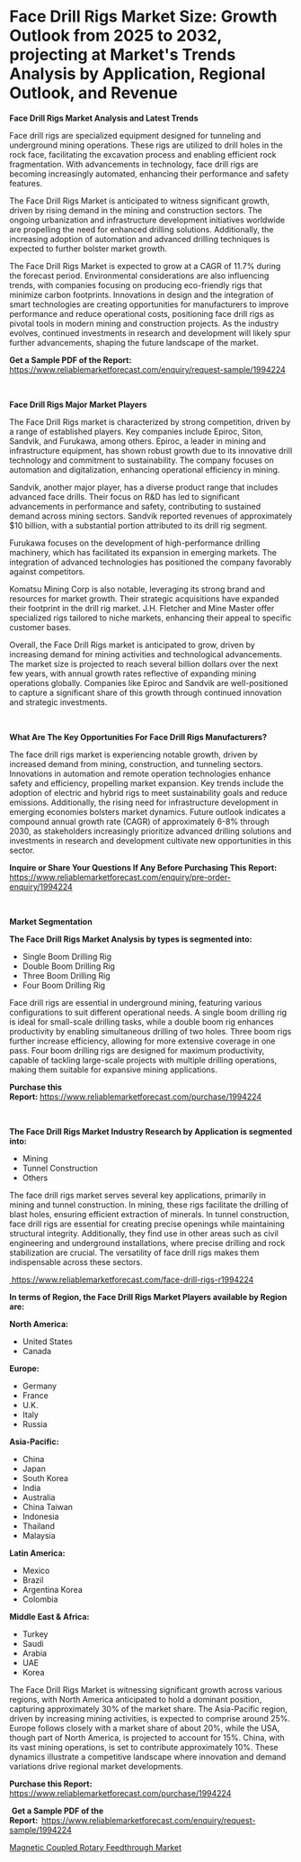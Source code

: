 <p><h1>Face Drill Rigs Market Size: Growth Outlook from 2025 to 2032, projecting at Market's Trends Analysis by Application, Regional Outlook, and Revenue</h1></p><p><strong>Face Drill Rigs Market Analysis and Latest Trends</strong></p>
<p><p>Face drill rigs are specialized equipment designed for tunneling and underground mining operations. These rigs are utilized to drill holes in the rock face, facilitating the excavation process and enabling efficient rock fragmentation. With advancements in technology, face drill rigs are becoming increasingly automated, enhancing their performance and safety features.</p><p>The Face Drill Rigs Market is anticipated to witness significant growth, driven by rising demand in the mining and construction sectors. The ongoing urbanization and infrastructure development initiatives worldwide are propelling the need for enhanced drilling solutions. Additionally, the increasing adoption of automation and advanced drilling techniques is expected to further bolster market growth.</p><p>The Face Drill Rigs Market is expected to grow at a CAGR of 11.7% during the forecast period. Environmental considerations are also influencing trends, with companies focusing on producing eco-friendly rigs that minimize carbon footprints. Innovations in design and the integration of smart technologies are creating opportunities for manufacturers to improve performance and reduce operational costs, positioning face drill rigs as pivotal tools in modern mining and construction projects. As the industry evolves, continued investments in research and development will likely spur further advancements, shaping the future landscape of the market.</p></p>
<p><strong>Get a Sample PDF of the Report:&nbsp;</strong> <a href="https://www.reliablemarketforecast.com/enquiry/request-sample/1994224?utm_campaign=2821&utm_medium=2&utm_source=Github&utm_content=ia&utm_term=02032025&utm_id=face-drill-rigs">https://www.reliablemarketforecast.com/enquiry/request-sample/1994224</a></p>
<p>&nbsp;</p>
<p><strong>Face Drill Rigs Major Market Players</strong></p>
<p><p>The Face Drill Rigs market is characterized by strong competition, driven by a range of established players. Key companies include Epiroc, Siton, Sandvik, and Furukawa, among others. Epiroc, a leader in mining and infrastructure equipment, has shown robust growth due to its innovative drill technology and commitment to sustainability. The company focuses on automation and digitalization, enhancing operational efficiency in mining.</p><p>Sandvik, another major player, has a diverse product range that includes advanced face drills. Their focus on R&D has led to significant advancements in performance and safety, contributing to sustained demand across mining sectors. Sandvik reported revenues of approximately $10 billion, with a substantial portion attributed to its drill rig segment.</p><p>Furukawa focuses on the development of high-performance drilling machinery, which has facilitated its expansion in emerging markets. The integration of advanced technologies has positioned the company favorably against competitors.</p><p>Komatsu Mining Corp is also notable, leveraging its strong brand and resources for market growth. Their strategic acquisitions have expanded their footprint in the drill rig market. J.H. Fletcher and Mine Master offer specialized rigs tailored to niche markets, enhancing their appeal to specific customer bases.</p><p>Overall, the Face Drill Rigs market is anticipated to grow, driven by increasing demand for mining activities and technological advancements. The market size is projected to reach several billion dollars over the next few years, with annual growth rates reflective of expanding mining operations globally. Companies like Epiroc and Sandvik are well-positioned to capture a significant share of this growth through continued innovation and strategic investments.</p></p>
<p>&nbsp;</p>
<p><strong>What Are The Key Opportunities For Face Drill Rigs Manufacturers?</strong></p>
<p><p>The face drill rigs market is experiencing notable growth, driven by increased demand from mining, construction, and tunneling sectors. Innovations in automation and remote operation technologies enhance safety and efficiency, propelling market expansion. Key trends include the adoption of electric and hybrid rigs to meet sustainability goals and reduce emissions. Additionally, the rising need for infrastructure development in emerging economies bolsters market dynamics. Future outlook indicates a compound annual growth rate (CAGR) of approximately 6-8% through 2030, as stakeholders increasingly prioritize advanced drilling solutions and investments in research and development cultivate new opportunities in this sector.</p></p>
<p><strong>Inquire or Share Your Questions If Any Before Purchasing This Report:</strong> <a href="https://www.reliablemarketforecast.com/enquiry/pre-order-enquiry/1994224?utm_campaign=2821&utm_medium=2&utm_source=Github&utm_content=ia&utm_term=02032025&utm_id=face-drill-rigs">https://www.reliablemarketforecast.com/enquiry/pre-order-enquiry/1994224</a></p>
<p>&nbsp;</p>
<p><strong>Market Segmentation</strong></p>
<p><strong>The Face Drill Rigs Market Analysis by types is segmented into:</strong></p>
<p><ul><li>Single Boom Drilling Rig</li><li>Double Boom Drilling Rig</li><li>Three Boom Drilling Rig</li><li>Four Boom Drilling Rig</li></ul></p>
<p><p>Face drill rigs are essential in underground mining, featuring various configurations to suit different operational needs. A single boom drilling rig is ideal for small-scale drilling tasks, while a double boom rig enhances productivity by enabling simultaneous drilling of two holes. Three boom rigs further increase efficiency, allowing for more extensive coverage in one pass. Four boom drilling rigs are designed for maximum productivity, capable of tackling large-scale projects with multiple drilling operations, making them suitable for expansive mining applications.</p></p>
<p><strong>Purchase this Report:&nbsp;</strong><a href="https://www.reliablemarketforecast.com/purchase/1994224?utm_campaign=2821&utm_medium=2&utm_source=Github&utm_content=ia&utm_term=02032025&utm_id=face-drill-rigs">https://www.reliablemarketforecast.com/purchase/1994224</a></p>
<p>&nbsp;</p>
<p><strong>The Face Drill Rigs Market Industry Research by Application is segmented into:</strong></p>
<p><ul><li>Mining</li><li>Tunnel Construction</li><li>Others</li></ul></p>
<p><p>The face drill rigs market serves several key applications, primarily in mining and tunnel construction. In mining, these rigs facilitate the drilling of blast holes, ensuring efficient extraction of minerals. In tunnel construction, face drill rigs are essential for creating precise openings while maintaining structural integrity. Additionally, they find use in other areas such as civil engineering and underground installations, where precise drilling and rock stabilization are crucial. The versatility of face drill rigs makes them indispensable across these sectors.</p></p>
<p><a href="https://www.reliablemarketforecast.com/face-drill-rigs-r1994224?utm_campaign=2821&utm_medium=2&utm_source=Github&utm_content=ia&utm_term=02032025&utm_id=face-drill-rigs">&nbsp;https://www.reliablemarketforecast.com/face-drill-rigs-r1994224</a></p>
<p><strong>In terms of Region, the Face Drill Rigs Market Players available by Region are:</strong></p>
<p>
    <p> <strong> North America: </strong>
        <ul>
            <li>United States</li>
            <li>Canada</li>
        </ul>
        </p> 
    <p> <strong> Europe: </strong>
        <ul>
            <li>Germany</li>
            <li>France</li>
            <li>U.K.</li>
            <li>Italy</li>
            <li>Russia</li>
        </ul>
        </p> 
    <p> <strong> Asia-Pacific: </strong>
        <ul>
            <li>China</li>
            <li>Japan</li>
            <li>South Korea</li>
            <li>India</li>
            <li>Australia</li>
            <li>China Taiwan</li>
            <li>Indonesia</li>
            <li>Thailand</li>
            <li>Malaysia</li>
        </ul>
        </p> 
    <p> <strong> Latin America: </strong>
        <ul>
            <li>Mexico</li>
            <li>Brazil</li>
            <li>Argentina Korea</li>
            <li>Colombia</li>
        </ul>
        </p> 
    <p> <strong> Middle East & Africa: </strong>
        <ul>
            <li>Turkey</li>
            <li>Saudi</li>
            <li>Arabia</li>
            <li>UAE</li>
            <li>Korea</li>
        </ul>
    </p>
    </p>
<p><p>The Face Drill Rigs Market is witnessing significant growth across various regions, with North America anticipated to hold a dominant position, capturing approximately 30% of the market share. The Asia-Pacific region, driven by increasing mining activities, is expected to comprise around 25%. Europe follows closely with a market share of about 20%, while the USA, though part of North America, is projected to account for 15%. China, with its vast mining operations, is set to contribute approximately 10%. These dynamics illustrate a competitive landscape where innovation and demand variations drive regional market developments.</p></p>
<p><strong>Purchase this Report: </strong><a href="https://www.reliablemarketforecast.com/purchase/1994224?utm_campaign=2821&utm_medium=2&utm_source=Github&utm_content=ia&utm_term=02032025&utm_id=face-drill-rigs">https://www.reliablemarketforecast.com/purchase/1994224</a></p>
<p>&nbsp;<strong>Get a Sample PDF of the Report:&nbsp;&nbsp;</strong><a href="https://www.reliablemarketforecast.com/enquiry/request-sample/1994224?utm_campaign=2821&utm_medium=2&utm_source=Github&utm_content=ia&utm_term=02032025&utm_id=face-drill-rigs">https://www.reliablemarketforecast.com/enquiry/request-sample/1994224</a></p>
<p><strong></strong></p>
<p><p><a href="https://github.com/zanoligarav/Market-Research-Report-List-1/blob/main/magnetic-coupled-rotary-feedthrough-market.md?utm_campaign=2821&utm_medium=2&utm_source=Github&utm_content=ia&utm_term=02032025&utm_id=face-drill-rigs">Magnetic Coupled Rotary Feedthrough Market</a></p></p>